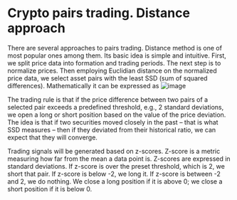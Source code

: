 # Crypto pairs trading. Distance approach
There are several approaches to pairs trading. Distance method is one of most popular ones among them. Its basic idea is simple and intuitive. First, we split price data into formation and trading periods. The next step is to normalize prices. Then employing Euclidian distance on the normalized price data, we select asset pairs with the least SSD (sum of squared differences). Mathematically it can be expressed as
![image](https://github.com/fadai88/crypto-pairs-trading/assets/12747028/9f36c49c-e1d5-4690-8f56-9b7d55d3308e)


The trading rule is that if the price difference between two pairs of a selected pair exceeds a predefined threshold, e.g., 2 standard deviations, we open a long or short position based on the value of the price deviation. The idea is that if two securities moved closely in the past – that is what SSD measures – then if they deviated from their historical ratio, we can expect that they will converge.

Trading signals will be generated based on z-scores. Z-score is a metric measuring how far from the mean a data point is. Z-scores are expressed in standard deviations. If z-score is over the preset threshold, which is 2, we short that pair. If z-score is below -2, we long it. If z-score is between -2 and 2, we do nothing. We close a long position if it is above 0; we close a short position if it is below 0.
